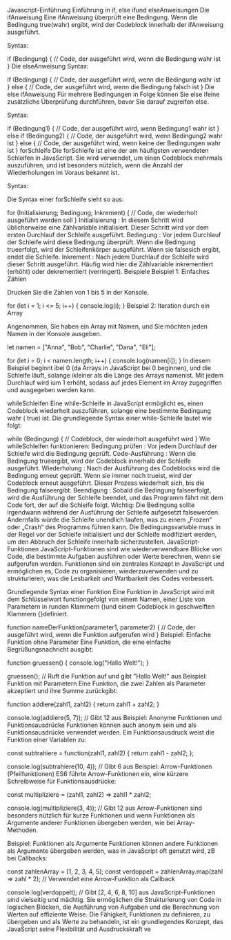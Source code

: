 Javascript-Einführung
Einführung in if, else ifund elseAnweisungen
Die ifAnweisung
Eine ifAnweisung überprüft eine Bedingung. Wenn die Bedingung true(wahr) ergibt, wird der Codeblock innerhalb der ifAnweisung ausgeführt.

Syntax:

if (Bedingung) {
  // Code, der ausgeführt wird, wenn die Bedingung wahr ist
}
Die elseAnweisung
Syntax:

if (Bedingung) {
  // Code, der ausgeführt wird, wenn die Bedingung wahr ist
} else {
  // Code, der ausgeführt wird, wenn die Bedingung falsch ist
}
Die else ifAnweisung
Für mehrere Bedingungen in Folge können Sie else ifeine zusätzliche Überprüfung durchführen, bevor Sie darauf zugreifen else.

Syntax:

if (Bedingung1) {
  // Code, der ausgeführt wird, wenn Bedingung1 wahr ist
} else if (Bedingung2) {
  // Code, der ausgeführt wird, wenn Bedingung2 wahr ist
} else {
  // Code, der ausgeführt wird, wenn keine der Bedingungen wahr ist
}
forSchleife
Die forSchleife ist eine der am häufigsten verwendeten Schleifen in JavaScript. Sie wird verwendet, um einen Codeblock mehrmals auszuführen, und ist besonders nützlich, wenn die Anzahl der Wiederholungen im Voraus bekannt ist.

Syntax:

Die Syntax einer forSchleife sieht so aus:

for (Initialisierung; Bedingung; Inkrement) {
  // Code, der wiederholt ausgeführt werden soll
}
Initialisierung : In diesem Schritt wird üblicherweise eine Zählvariable initialisiert. Dieser Schritt wird vor dem ersten Durchlauf der Schleife ausgeführt.
Bedingung : Vor jedem Durchlauf der Schleife wird diese Bedingung überprüft. Wenn die Bedingung trueerfolgt, wird der Schleifenkörper ausgeführt. Wenn sie falsesich ergibt, endet die Schleife.
Inkrement : Nach jedem Durchlauf der Schleife wird dieser Schritt ausgeführt. Häufig wird hier die Zählvariable inkrementiert (erhöht) oder dekrementiert (verringert).
Beispiele
Beispiel 1: Einfaches Zählen

Drucken Sie die Zahlen von 1 bis 5 in der Konsole.

for (let i = 1; i <= 5; i++) {
  console.log(i);
}
Beispiel 2: Iteration durch ein Array

Angenommen, Sie haben ein Array mit Namen, und Sie möchten jeden Namen in der Konsole ausgeben.

let namen = ["Anna", "Bob", "Charlie", "Dana", "Eli"];

for (let i = 0; i < namen.length; i++) {
  console.log(namen[i]);
}
In diesem Beispiel beginnt ibei 0 (da Arrays in JavaScript bei 0 beginnen), und die Schleife läuft, solange ikleiner als die Länge des Arrays namenist. Mit jedem Durchlauf wird ium 1 erhöht, sodass auf jedes Element im Array zugegriffen und ausgegeben werden kann.

whileSchleifen
Eine while-Schleife in JavaScript ermöglicht es, einen Codeblock wiederholt auszuführen, solange eine bestimmte Bedingung wahr ( true) ist. Die grundlegende Syntax einer while-Schleife lautet wie folgt:

while (Bedingung) {
  // Codeblock, der wiederholt ausgeführt wird
}
Wie whileSchleifen funktionieren:
Bedingung prüfen : Vor jedem Durchlauf der Schleife wird die Bedingung geprüft.
Code-Ausführung : Wenn die Bedingung trueergibt, wird der Codeblock innerhalb der Schleife ausgeführt.
Wiederholung : Nach der Ausführung des Codeblocks wird die Bedingung erneut geprüft. Wenn sie immer noch trueist, wird der Codeblock erneut ausgeführt. Dieser Prozess wiederholt sich, bis die Bedingung falseergibt.
Beendigung : Sobald die Bedingung falseerfolgt, wird die Ausführung der Schleife beendet, und das Programm fährt mit dem Code fort, der auf die Schleife folgt.
Wichtig:
Die Bedingung sollte irgendwann während der Ausführung der Schleife aufgesetzt falsewerden. Andernfalls würde die Schleife unendlich laufen, was zu einem „Frozen“ oder „Crash“ des Programms führen kann.
Die Bedingungsvariable muss in der Regel vor der Schleife initialisiert und der Schleife modifiziert werden, um den Abbruch der Schleife innerhalb sicherzustellen.
JavaScript-Funktionen
JavaScript-Funktionen sind wie wiederverwendbare Blöcke von Code, die bestimmte Aufgaben ausführen oder Werte berechnen, wenn sie aufgerufen werden. Funktionen sind ein zentrales Konzept in JavaScript und ermöglichen es, Code zu organisieren, wiederzuverwenden und zu strukturieren, was die Lesbarkeit und Wartbarkeit des Codes verbessert.

Grundlegende Syntax einer Funktion
Eine Funktion in JavaScript wird mit dem Schlüsselwort functiongefolgt von einem Namen, einer Liste von Parametern in runden Klammern ()und einem Codeblock in geschweiften Klammern {}definiert.

function nameDerFunktion(parameter1, parameter2) {
  // Code, der ausgeführt wird, wenn die Funktion aufgerufen wird
}
Beispiel: Einfache Funktion ohne Parameter
Eine Funktion, die eine einfache Begrüßungsnachricht ausgibt:

function gruessen() {
  console.log("Hallo Welt!");
}

gruessen(); // Ruft die Funktion auf und gibt "Hallo Welt!" aus
Beispiel: Funktion mit Parametern
Eine Funktion, die zwei Zahlen als Parameter akzeptiert und ihre Summe zurückgibt:

function addiere(zahl1, zahl2) {
  return zahl1 + zahl2;
}

console.log(addiere(5, 7)); // Gibt 12 aus
Beispiel: Anonyme Funktionen und Funktionsausdrücke
Funktionen können auch anonym sein und als Funktionsausdrücke verwendet werden. Ein Funktionsausdruck weist die Funktion einer Variablen zu:

const subtrahiere = function(zahl1, zahl2) {
  return zahl1 - zahl2;
};

console.log(subtrahiere(10, 4)); // Gibt 6 aus
Beispiel: Arrow-Funktionen (Pfeilfunktionen)
ES6 führte Arrow-Funktionen ein, eine kürzere Schreibweise für Funktionsausdrücke:

const multipliziere = (zahl1, zahl2) => zahl1 * zahl2;

console.log(multipliziere(3, 4)); // Gibt 12 aus
Arrow-Funktionen sind besonders nützlich für kurze Funktionen und wenn Funktionen als Argumente anderer Funktionen übergeben werden, wie bei Array-Methoden.

Beispiel: Funktionen als Argumente
Funktionen können andere Funktionen als Argumente übergeben werden, was in JavaScript oft genutzt wird, zB bei Callbacks:

const zahlenArray = [1, 2, 3, 4, 5];
const verdoppelt = zahlenArray.map(zahl => zahl * 2); // Verwendet eine Arrow-Funktion als Callback

console.log(verdoppelt); // Gibt [2, 4, 6, 8, 10] aus
JavaScript-Funktionen sind vielseitig und mächtig. Sie ermöglichen die Strukturierung von Code in logischen Blöcken, die Ausführung von Aufgaben und die Berechnung von Werten auf effiziente Weise. Die Fähigkeit, Funktionen zu definieren, zu übergeben und als Werte zu behandeln, ist ein grundlegendes Konzept, das JavaScript seine Flexibilität und Ausdruckskraft ve